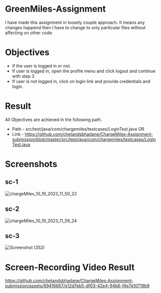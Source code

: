 # GreenMiles-Assignment
I have made this assignment in loosely couple approach. It means any changes happend then I have to change to only particular files without affecting on other code.
# Objectives
- If the user is logged in or not.
- If user is logged in, open the profile menu and click logout and continue with step 3
- If user is not logged in, click on login link and provide credentials and login.

# Result
All Objectives are achieved in the following path.
- Path - src/test/java/com/chargemiles/testcases/LoginTest.java
                OR
- Link - https://github.com/chetandsbhadane/ChargeMiles-Assignment-submission/blob/master/src/test/java/com/chargemiles/testcases/LoginTest.java

# Screenshots
## sc-1
![chargeMiles_10_19_2023_11_50_22](https://github.com/chetandsbhadane/ChargeMiles-Assignment-submission/assets/69416667/5cbd5aae-006e-4a80-973b-55880b6b819b)

## sc-2
![chargeMiles_10_19_2023_11_59_24](https://github.com/chetandsbhadane/ChargeMiles-Assignment-submission/assets/69416667/50ca271d-e310-4194-a47f-b8f3fe111b6b)

## sc-3
![Screenshot (352)](https://github.com/chetandsbhadane/ChargeMiles-Assignment-submission/assets/69416667/f740eb53-7181-4da3-9f73-4681da2830f2)


# Screen-Recording Video Result

https://github.com/chetandsbhadane/ChargeMiles-Assignment-submission/assets/69416667/e12d7eb5-df63-42e4-94b6-f4e7e10719b9

